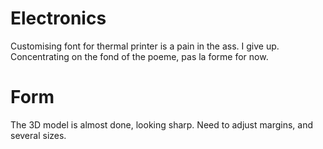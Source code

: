 # Electronics

Customising font for thermal printer is a pain in the ass. I give up.
Concentrating on the fond of the poeme, pas la forme for now.

# Form

The 3D model is almost done, looking sharp. Need to adjust margins, and several sizes.